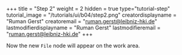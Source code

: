 +++
title = "Step 2"
weight = 2
hidden = true
type="tutorial-step"
tutorial_image = "/tutorials/ui/b04/step2.png"
creatordisplayname = "Ruman Gerst"
creatoremail = "ruman.gerst@leibniz-hki.de"
lastmodifierdisplayname = "Ruman Gerst"
lastmodifieremail = "ruman.gerst@leibniz-hki.de"
+++

Now the new `File` node will appear on the work area.